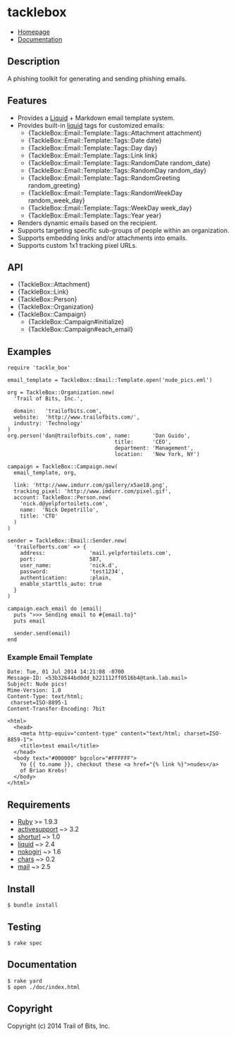 # tacklebox

* [Homepage](https://github.com/trailofbits/tackle_box)
* [Documentation](http://rubydoc.info/gems/tackle_box/frames)

## Description

A phishing toolkit for generating and sending phishing emails.

## Features

* Provides a [Liquid][liquid] + Markdown email template system.
* Provides built-in [liquid] tags for customized emails:
  * {TackleBox::Email::Template::Tags::Attachment attachment}
  * {TackleBox::Email::Template::Tags::Date date}
  * {TackleBox::Email::Template::Tags::Day day}
  * {TackleBox::Email::Template::Tags::Link link}
  * {TackleBox::Email::Template::Tags::RandomDate random_date}
  * {TackleBox::Email::Template::Tags::RandomDay random_day}
  * {TackleBox::Email::Template::Tags::RandomGreeting random_greeting}
  * {TackleBox::Email::Template::Tags::RandomWeekDay random_week_day}
  * {TackleBox::Email::Template::Tags::WeekDay week_day}
  * {TackleBox::Email::Template::Tags::Year year}
* Renders dynamic emails based on the recipient.
* Supports targeting specific sub-groups of people within an organization.
* Supports embedding links and/or attachments into emails.
* Supports custom 1x1 tracking pixel URLs.

## API

* {TackleBox::Attachment}
* {TackleBox::Link}
* {TackleBox::Person}
* {TackleBox::Organization}
* {TackleBox::Campaign}
  * {TackleBox::Campaign#initialize}
  * {TackleBox::Campaign#each_email}

## Examples

    require 'tackle_box'

    email_template = TackleBox::Email::Template.open('nude_pics.eml')

    org = TackleBox::Organization.new(
      'Trail of Bits, Inc.',

      domain:   'trailofbits.com',
      website:  'http://www.trailofbits.com/',
      industry: 'Technology'
    )
    org.person('dan@trailofbits.com', name:       'Dan Guido',
                                      title:      'CEO',
                                      department: 'Management',
                                      location:   'New York, NY')

    campaign = TackleBox::Campaign.new(
      email_template, org,

      link: 'http://www.imdurr.com/gallery/x5ae18.png',
      tracking_pixel: 'http://www.imdurr.com/pixel.gif',
      account: TackleBox::Person.new(
        'nick.d@yelpfortoilets.com',
        name:  'Nick Depetrillo',
        title: 'CTO'
      )
    )

    sender = TackleBox::Email::Sender.new(
      'trailofberts.com' => {
        address:              'mail.yelpfortoilets.com',
        port:                 587,
        user_name:            'nick.d',
        password:             'test1234',
        authentication:       :plain,
        enable_starttls_auto: true
      }
    )

    campaign.each_email do |email|
      puts ">>> Sending email to #{email.to}"
      puts email

      sender.send(email)
    end

### Example Email Template

    Date: Tue, 01 Jul 2014 14:21:08 -0700
    Message-ID: <53b32644bd0dd_b221112ff0516b4@tank.lab.mail>
    Subject: Nude pics!
    Mime-Version: 1.0
    Content-Type: text/html;
     charset=ISO-8895-1
    Content-Transfer-Encoding: 7bit
    
    <html>
      <head>
        <meta http-equiv="content-type" content="text/html; charset=ISO-8859-1">
        <title>test email</title>
      </head>
      <body text="#000000" bgcolor="#FFFFFF">
        Yo {{ to.name }}, checkout these <a href="{% link %}">nudes</a>
        of Brian Krebs!
      </body>
    </html>

## Requirements

* [Ruby] >= 1.9.3
* [activesupport] ~> 3.2
* [shorturl] ~> 1.0
* [liquid] ~> 2.4
* [nokogiri] ~> 1.6
* [chars] ~> 0.2
* [mail] ~> 2.5

## Install

    $ bundle install

## Testing

    $ rake spec

## Documentation

    $ rake yard
    $ open ./doc/index.html

## Copyright

Copyright (c) 2014 Trail of Bits, Inc.

[Ruby]: http://www.ruby-lang.org/
[activesupport]: https://github.com/rails/rails/tree/master/activesupport#readme
[shorturl]: https://github.com/robbyrussell/shorturl#readme
[liquid]: http://liquidmarkup.org/
[nokogiri]: http://nokogiri.org/
[chars]: https://github.com/postmodern/chars#readme
[mail]: https://github.com/mikel/mail
